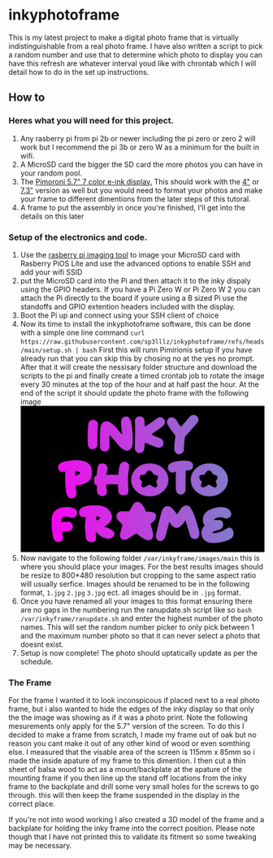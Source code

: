 # inkyphotoframe

This is my latest project to make a digital photo frame that is virtually indistinguishable from a real photo frame.
I have also written a script to pick a random number and use that to determine which photo to display you can have this refresh are whatever interval youd like with chrontab which I will detail how to do in the set up instructions.

## How to

### Heres what you will need for this project.

1. Any rasberry pi from pi 2b or newer including the pi zero or zero 2 will work but I recommend the pi 3b or zero W as a minimum for the built in wifi.
2. A MicroSD card the bigger the SD card the more photos you can have in your random pool.
3. The [Pimoroni 5.7" 7 color e-ink display.](https://shop.pimoroni.com/products/inky-impression-5-7) This should work with the [4"](https://shop.pimoroni.com/products/inky-impression-4) or [7.3"](https://shop.pimoroni.com/products/inky-impression-7-3) version as well but you would need to format your photos and make your frame to different dimentions from the later steps of this tutoral.
4. A frame to put the assembly in once you're finished, I'll get into the details on this later

### Setup of the electronics and code. 

1. Use the [rasberry pi imaging tool](https://www.raspberrypi.com/software/) to image your MicroSD card with Rasberry PiOS Lite and use the advanced options to enable SSH and add your wifi SSID
2. put the MicroSD card into the Pi and then attach it to the inky dispaly using the GPIO headers. If you have a Pi Zero W or Pi Zero W 2 you can attach the Pi directly to the board if youre using a B sized Pi use the standoffs and GPIO extention headers included with the display.
3. Boot the Pi up and connect using your SSH client of choice
4. Now its time to install the inkyphotoframe software, this can be done with a simple one line command
`curl https://raw.githubusercontent.com/sp3lllz/inkyphotoframe/refs/heads/main/setup.sh | bash`
First this will runn Pimirionis setup if you have already run that you can skip this by chosing no at the yes no prompt. After that it will create the nessisary folder structure and download the scripts to the pi and finally create a timed crontab job to rotate the image every 30 minutes at the top of the hour and at half past the hour. At the end of the script it should update the photo frame with the following image ![inkytest.jpg](https://raw.githubusercontent.com/sp3lllz/inkyphotoframe/ebaf87d4ec4db4c45492eafdbb4082691fef1315/inkytest.jpg)
5. Now navigate to the following folder `/var/inkyframe/images/main` this is where you should place your images. For the best results images should be resize to 800*480 resolution but cropping to the same aspect ratio will usually serfice. Images should be renamed to be in the following format, `1.jpg` `2.jpg` `3.jpg` ect. all images should be in `.jpg` format.
6. Once you have renamed all your images to this format ensuring there are no gaps in the numbering run the ranupdate.sh script like so `bash /var/inkyframe/ranupdate.sh` and enter the highest number of the photo names. This will set the random number picker to only pick between 1 and the maximum number photo so that it can never select a photo that doesnt exist.
7. Setup is now complete! The photo should uptatically update as per the schedule. 

### The Frame

For the frame I wanted it to look inconspicous if placed next to a real photo frame, but i also wanted to hide the edges of the inky display so that only the the image was showing as if it was a photo print. Note the following mesurements only apply for the 5.7" version of the screen. 
To do this I decided to make a frame from scratch, I made my frame out of oak but no reason you cant make it out of any other kind of wood or even somthing else. I measured that the visable area of the screen is 115mm x 85mm so i made the inside apature of my frame to this dimention. I then cut a thin sheet of balsa wood to act as a mount/backplate at the apature of the mounting frame if you then line up the stand off locations from the inky frame to the backplate and drill some very small holes for the screws to go through. this will then keep the frame suspended in the display in the correct place.

If you're not into wood working I also created a 3D model of the frame and a backplate for holding the inky frame into the correct position. Please note though that I have not printed this to validate its fitment so some tweaking may be necessary. 
